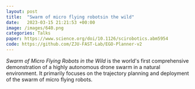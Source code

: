 ```yaml
---
layout: post
title:  "Swarm of micro flying robotsin the wild"
date:   2023-03-15 21:21:53 +00:00
image: /images/640.png
categories: Talks
paper: https://www.science.org/doi/10.1126/scirobotics.abm5954
code: https://github.com/ZJU-FAST-Lab/EGO-Planner-v2
---
```

*Swarm of Micro Flying Robots in the Wild* is the world's first comprehensive demonstration of a highly autonomous drone swarm in a natural environment. It primarily focuses on the trajectory planning and deployment of the swarm of micro flying robots.